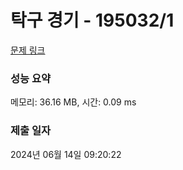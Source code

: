 # 탁구 경기 - 195032/1 

[문제 링크](https://level.goorm.io/exam/195032/%ED%83%81%EA%B5%AC-%EA%B2%BD%EA%B8%B0/quiz/1) 

### 성능 요약

메모리: 36.16 MB, 시간: 0.09 ms

### 제출 일자

2024년 06월 14일 09:20:22

